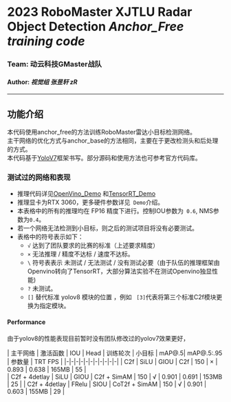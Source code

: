 **2023 RoboMaster XJTLU Radar Object Detection**
***Anchor_Free training code***
=
### **Team: 动云科技GMaster战队 <br>**
#### **Author: *视觉组 张昱轩 zR***
***
## 功能介绍

本代码使用anchor_free的方法训练RoboMaster雷达小目标检测网络。<br>
主干网络的优化方式与anchor_base的方法相同，主要在于更改检测头和后处理的方式。<br>
本代码基于[YoloV7](https://github.com/WongKinYiu/yolov7)框架书写。部分源码和使用方法也可参考官方代码库。<br>

### 测试过的网络和表现

+ 推理代码详见[OpenVino_Demo](https://github.com/zRzRzRzRzRzRzR/Mult-YOLO-alogorithm-of-RoboMaster-Radar-Detection-2023/blob/main/C%2B%2B_inference_Openvino_radar)
  和[TensorRT_Demo](https://github.com/zRzRzRzRzRzRzR/Mult-YOLO-alogorithm-of-RoboMaster-Radar-Detection-2023/blob/main/C%2B%2B_inference_TensorRT_radar)
+ 推理显卡为RTX 3060，更多硬件参数详见``` Demo```介绍。
+ 本表格中的所有的推理均在 FP16 精度下进行。控制IOU参数为``` 0.6```, NMS参数为``` 0.4 ```。
+ 若一个网络无法检测到小目标，则之后的测试项目将没有必要测试。
+ 表格中的符号表示如下：
  + ``` √ ``` 达到了团队要求的比赛的标准（上述要求精度）
  + ``` × ``` 无法推理 / 精度不达标 / 速度不达标。 
  + ``` \ ``` 符号表表示 未测试 / 无法测试 / 没有测试必要（由于队伍的推理框架由Openvino转向了TensorRT，大部分算法实验不在测试Openvino独显性能)
  + ``` ? ``` 未测试。 
  + ```[]```  替代标准  yolov8 模块的位置 ，例如 ``` [3]```代表将第三个标准C2f模块更换为指定模块。

#### Performance
由于yolov8的性能表现目前暂时没有团队修改过的yolov7效果更好，

|       主干网络        | 激活函数 | IOU   | Head            |  训练轮次 |  小目标 | mAP@.5| mAP@.5:.95 | 参数量   |   TRT FPS  |
|-|-|-|-|-|-|-|-|-|-|-|
| C2f                 | SiLU    | GIOU | C2f              |   150    |    ×   |  0.893 |   0.638   |  165MB |    55    |  
| C2f       + 4detlay | SiLU    | GIOU | C2f + SimAM      |   150    |    √   |  0.901 |   0.691   |  153MB |    25    |
| C2f       + 4detlay | FRelu   | SIOU | CoT2f + SimAM    |   150    |    √   |  0.901 |   0.603   |  155MB |    29    |
